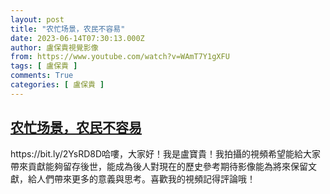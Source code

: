 ```yaml
---
layout: post
title: "农忙场景，农民不容易"
date: 2023-06-14T07:30:13.000Z
author: 盧保貴視覺影像
from: https://www.youtube.com/watch?v=WAmT7Y1gXFU
tags: [ 盧保貴 ]
comments: True
categories: [ 盧保貴 ]
---
```

<!--1686727813000-->
[农忙场景，农民不容易](https://www.youtube.com/watch?v=WAmT7Y1gXFU)
------

<div>
https://bit.ly/2YsRD8D哈嘍，大家好！我是盧寶貴！我拍攝的視頻希望能給大家帶來貢獻能夠留存後世，能成為後人對現在的歷史參考期待影像能為將來保留文獻，給人們帶來更多的意義與思考。喜歡我的視頻記得評論哦！
</div>
